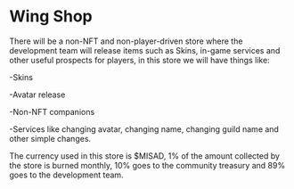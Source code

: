 # Wing Shop

There will be a non-NFT and non-player-driven store where the development team will release items such as Skins, in-game services and other useful prospects for players, in this store we will have things like:

\-Skins

\-Avatar release

\-Non-NFT companions

\-Services like changing avatar, changing name, changing guild name and other simple changes.

The currency used in this store is $MISAD, 1% of the amount collected by the store is burned monthly, 10% goes to the community treasury and 89% goes to the development team.



